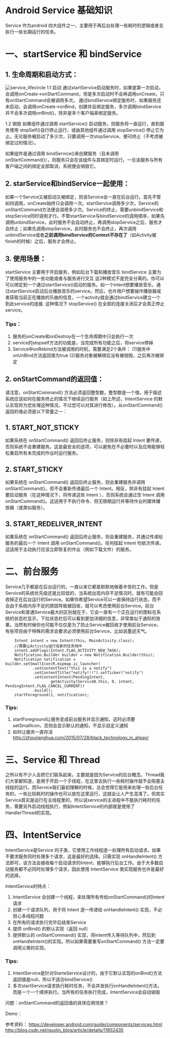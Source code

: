 # Android Service 基础知识

Service 作为android 四大组件之一，主要用于再后台处理一些耗时的逻辑或者去执行一些长期运行的任务。

# 一、startService 和 bindService

## 1. 生命周期和启动方式：
![service_lifecircle](https://leanote.com/api/file/getImage?fileId=595288b4ab6441560e001f51)
1.1 启动
通过startService启动服务时，如果是第一次启动，会调用onCreate->onStartCommand，但是多次启动时不会再调用onCreate，只有onStartCommand会被调用多次。
通过bindService绑定服务时，如果服务还未启动，会调用onCreate->onBind，创建并且绑定服务，多次调用bindService并不会多次调用onBind()，除非是多个客户端来绑定服务。

1.2 销毁
如果组件通过调用 startService() 启动服务，则服务将一直运行，直到服务使用 stopSelf()自行停止运行，或由其他组件通过调用 stopService() 停止它为止。无论服务被启动了多少次，只要调用一次stopService，便可终止（不考虑被绑定过的情况）。

如果组件是通过调用 bindService()来创建服务（且未调用onStartCommand()），则服务只会在该组件与其绑定时运行。一旦该服务与所有客户端之间的绑定全部取消，系统便会销毁它。

## 2. starService和bindService一起使用：
如果一个Service又被启动又被绑定，则该Service会一直在后台运行。首先不管如何调用，onCreate始终只会调用一次。startService调用多少次，Service的onStartCommand方法便会调用多少次。Service的终止，需要unbindService和stopService同时调用才行。不管startService与bindService的调用顺序，如果先调用unbindService，此时服务不会自动终止，再调用stopService之后，服务才会终止；如果先调用stopService，此时服务也不会终止，再次调用unbindService或者**之前调用bindService的Context不存在了**（如Activity被finish的时候）之后，服务才会停止。

## 3. 使用场景：
   startService 主要用于开启服务，例如后台下载和播放音乐
   bindService 主要为了使用服务中的一些功能或者与服务进行交互
   这2种模式不是完全分离的。你可以可以绑定到一个通过startService()启动的服务。如一个intent想要播放音乐，通过startService启动后台播放音乐的service。然后，也许用户想要操作播放器或者获取当前正在播放的乐曲的信息，一个activity就会通过bindService建立一个到此service的连接. 这种情况下 stopService() 在全部的连接关闭后才会真正停止service。

### Tips：
1. 服务的onCreate和onDestroy在一个生命周期中只会执行一次
2. service的stopself方法的功能是，当完成所有功能之后，将service停掉
3. Service中onRebind方法被调用的时机，需要满足2个条件：
   (1)服务中onUnBind方法返回值为true
   (2)服务对象被解绑后没有被销毁，之后再次被绑定

## 2. onStartCommand的返回值：

请注意，onStartCommand() 方法必须返回整型数。整型数是一个值，用于描述系统应该如何在服务终止的情况下继续运行服务（如上所述，IntentService 的默认实现将为您处理这种情况，不过您可以对其进行修改）。从onStartCommand()返回的值必须是以下常量之一：

## 1. START_NOT_STICKY
如果系统在 onStartCommand() 返回后终止服务，则除非有挂起 Intent 要传递，否则系统不会重建服务。这是最安全的选项，可以避免在不必要时以及应用能够轻松重启所有未完成的作业时运行服务。

## 2. START_STICKY
如果系统在 onStartCommand() 返回后终止服务，则会重建服务并调用 onStartCommand()，但不会重新传递最后一个 Intent。相反，除非有挂起 Intent 要启动服务（在这种情况下，将传递这些 Intent ），否则系统会通过空 Intent 调用 onStartCommand()。这适用于不执行命令、但无限期运行并等待作业的媒体播放器（或类似服务）。

## 3. START_REDELIVER_INTENT
如果系统在 onStartCommand() 返回后终止服务，则会重建服务，并通过传递给服务的最后一个 Intent 调用 onStartCommand()。任何挂起 Intent 均依次传递。这适用于主动执行应该立即恢复的作业（例如下载文件）的服务。

# 二、前台服务
Service几乎都是在后台运行的，一直以来它都是默默地做着辛苦的工作。但是Service的系统优先级还是比较低的，当系统出现内存不足情况时，就有可能会回收掉正在后台运行的Service。如果你希望Service可以一直保持运行状态，而不会由于系统内存不足的原因导致被回收，就可以考虑使用前台Service。前台Service和普通Service最大的区别就在于，它会一直有一个正在运行的图标在系统的状态栏显示，下拉状态栏后可以看到更加详细的信息，非常类似于通知的效果。当然有时候你也可能不仅仅是为了防止Service被回收才使用前台Service，有些项目由于特殊的需求会要求必须使用前台Service，比如说墨迹天气。

        Intent intent = new Intent(this, MainActivity.class);
        //需要让Activity运行在新的任务栈中
        intent.addFlags(Intent.FLAG_ACTIVITY_NEW_TASK);
        Notification.Builder builder = new Notification.Builder(this);
        Notification notification = builder.setSmallIcon(R.mipmap.ic_launcher)
                .setContentText("this is a notify")
                .setContentTitle("notify!!!").setTicker("notify")
                .setContentIntent(PendingIntent.
                        getActivity(ServiceB.this, 0, intent, PendingIntent.FLAG_CANCEL_CURRENT))
                .build();
        startForeground(1, notification);

### Tips:
1. startForeground让服务变成前台服务并显示通知，这时必须要setSmallIcon，否则会显示默认的通知，不显示自定义通知
2. 如何让服务一直存活 http://zhoujianghua.com/2015/07/28/black_technology_in_alipay/

# 三、Service 和 Thread

之所以有不少人会把它们联系起来，主要就是因为Service的后台概念。Thread我们大家都知道，是用于开启一个子线程，在这里去执行一些耗时操作就不会阻塞主线程的运行。而Service我们最初理解的时候，总会觉得它是用来处理一些后台任务的，一些比较耗时的操作也可以放在这里运行，这就会让人产生混淆了。但其实Service其实是运行在主线程里的，所以说service的主进程中不能执行耗时的任务，需要另外启动线程执行，例如IntentService的内部就是使用了HandlerThread的实现。

# 四、IntentService
IntentService是Service 的子类，它使用工作线程逐一处理所有启动请求。如果不要求服务同时处理多个请求，这是最好的选择。只需实现 onHandleIntent() 方法即可，该方法会接收每个启动请求的Intent，能够执行后台工作。由于大多数启动服务都不必同时处理多个请求，因此使用 IntentService 类实现服务也许是最好的选择。

IntentService的特点：
1. IntentService 会创建一个线程，来处理所有传给onStartCommand()的Intent请求
2. 创建一个请求队列，用于将 Intent 逐一传递给 onHandleIntent() 实现，不必担心多线程问题
3. 在所有的请求执行完毕后结束Service
4. 提供 onBind() 的默认实现（返回 null）
5. 提供默认的 onStartCommand() 实现，将intent传入等待队列中，然后到onHandleIntent()的实现。所以如果需要重写onStartCommand() 方法一定要调用父类的实现。

### Tips:
1. IntentService是针对StarteService设计的，由于它默认实现的onBind()方法返回值是null，所以不适合bindService()
2. 多次startService请求执行耗时任务，不会并发执行onHandleIntent()方法，而是一个一个顺序执行。当所有的任务执行完成，IntentService会自动销毁

问题：onStartCommand的返回值的具体应用场景？

Demo：

参考资料：
https://developer.android.com/guide/components/services.html
http://blog.csdn.net/guolin_blog/article/details/11952435